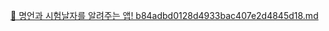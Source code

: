 
[🔔 명언과 시험날자를 알려주는 앱! b84adbd0128d4933bac407e2d4845d18.md](https://github.com/shh4922/DateCount/files/9970106/b84adbd0128d4933bac407e2d4845d18.md)
